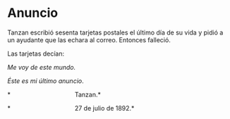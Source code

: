 # Anuncio

Tanzan escribió sesenta tarjetas postales el último día de su vida y
pidió a un ayudante que las echara al correo. Entonces falleció.

Las tarjetas decían:

*Me voy de este mundo.*

*Éste es mi último anuncio*.

*                                     Tanzan.*

*                                     27 de julio de 1892.*